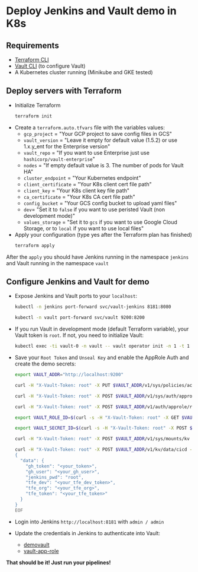 # Deploy Jenkins and Vault demo in K8s

## Requirements

* [Terraform CLI]()
* [Vault CLI]() (to configure Vault)
* A Kubernetes cluster running (Minikube and GKE tested)

## Deploy servers with Terraform

* Initialize Terraform
  ```bash
  terraform init
  ```
* Create a `terraform.auto.tfvars` file with the variables values:
  - `gcp_project` = "Your GCP project to save config files in GCS"
  - `vault_version` = "Leave it empty for default value (1.5.2) or use 1.x.y_ent for the Enterprise version"
  - `vault_repo` = "If you want to use Enterprise just use `hashicorp/vault-enterprise`"
  - `nodes` = "If empty default value is 3. The number of pods for Vault HA"
  - `cluster_endpoint` = "Your Kubernetes endpoint"
  - `client_certificate` = "Your K8s client cert file path"
  - `client_key` =  "Your K8s client key file path"
  - `ca_certificate` = "Your K8s CA cert file path"
  - `config_bucket` = "Your GCS config bucket to upload yaml files"
  - `dev`= "Set it to `false`  if you want to use peristed Vault (non development mode)"
  - `values_storage` = "Set it to `gcs` if you want to use Google Cloud Storage, or to `local` if you want to use local files"
* Apply your configuration (type yes after the Terraform plan has finished)
  ```bash
  terraform apply
  ```

After the `apply` you should have Jenkins running in the namespace `jenkins` and Vault running in the namespace `vault`

## Configure Jenkins and Vault for demo

* Expose Jenkins and Vault ports to your `localhost`:
  ```bash
  kubectl -n jenkins port-forward svc/vault-jenkins 8181:8080

  kubectl -n vault port-forward svc/vault 9200:8200
  ```
* If you run Vault in development mode (default Terraform variable), your Vault token is `root`. If not, you need to initialize Vault:
  ```bash
  kubectl exec -ti vault-0 -n vault -- vault operator init -n 1 -t 1
  ```
* Save your `Root Token` and `Unseal Key` and enable the AppRole Auth and create the demo secrets:
  ```bash
  export VAULT_ADDR="http://localhost:9200"

  curl -H "X-Vault-Token: root" -X PUT $VAULT_ADDR/v1/sys/policies/acl/jenkins-pol --data '{"policy": "path \"kv/data/cicd\" { capabilities = [ \"read\", \"list\" ] }\npath \"kv/cicd\" { capabilities = [ \"read\", \"list\" ] }"}'

  curl -H "X-Vault-Token: root" -X POST $VAULT_ADDR/v1/sys/auth/approle -d type=approle

  curl -H "X-Vault-Token: root" -X POST $VAULT_ADDR/v1/auth/approle/role/jenkins -d role_name=jenkins -d policies=jenkins-pol

  export VAULT_ROLE_ID=$(curl -s -H "X-Vault-Token: root" -X GET $VAULT_ADDR/v1/auth/approle/role/jenkins/role-id | jq -r '.data.role_id')

  export VAULT_SECRET_ID=$(curl -s -H "X-Vault-Token: root" -X POST $VAULT_ADDR/v1/auth/approle/role/jenkins/secret-id -d role_name=jenkin | jq -r '.data.secret_id')

  curl -H "X-Vault-Token: root" -X POST $VAULT_ADDR/v1/sys/mounts/kv -d '{"type": "kv","options":{"version": "2"}}'
  
  curl -H "X-Vault-Token: root" -X POST $VAULT_ADDR/v1/kv/data/cicd --data @- <<EOF
  {
    "data": {
      "gh_token": "<your_token>",
      "gh_user": "<your_gh_user>",
      "jenkins_pwd": "root",
      "tfe_dev": "<your_tfe_dev_token>",
      "tfe_org": "<your_tfe_org>",
      "tfe_token": "<your_tfe_token>"
    }
  }
  EOF
  ```

* Login into Jenkins `http://localhost:8181` with `admin / admin`
* Update the credentials in Jenkins to authenticate into Vault:
  * [demovault](http://localhost:8181/credentials/store/system/domain/_/credential/demovault/)
  * [vault-app-role](http://localhost:8181/credentials/store/system/domain/_/credential/vault-app-role/)


**That should be it! Just run your pipelines!**
